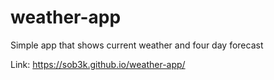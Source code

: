 # weather-app
Simple app that shows current weather and four day forecast

Link: https://sob3k.github.io/weather-app/
